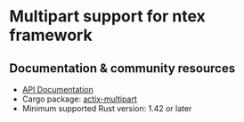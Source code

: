 # Multipart support for ntex framework 

## Documentation & community resources

* [API Documentation](https://docs.rs/ntex-multipart/)
* Cargo package: [actix-multipart](https://crates.io/crates/ntex-multipart)
* Minimum supported Rust version: 1.42 or later
